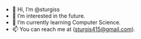 - 👋 Hi, I’m @sturgiss
- 👀 I’m interested in the future.
- 🌱 I’m currently learning Computer Science.
- 📫 You can reach me at (sturgis415@gmail.com).

<!---
sturgiss/sturgiss is a ✨ special ✨ repository because its `README.md` (this file) appears on your GitHub profile.
You can click the Preview link to take a look at your changes.
--->
